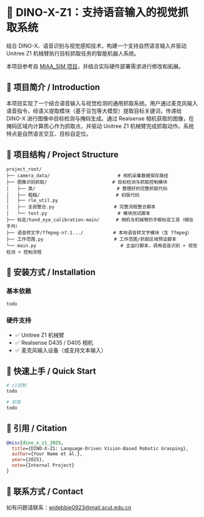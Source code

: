 # 📘 DINO-X-Z1：支持语音输入的视觉抓取系统

结合 DINO-X、语音识别与视觉感知技术，构建一个支持自然语言输入并驱动 Unitree Z1 机械臂执行目标抓取任务的智能机器人系统。

本项目参考自 [MIAA_SIM 项目](https://github.com/Khlann/MIAA_SIM/tree/rekep)，并结合实际硬件部署需求进行修改和拓展。


## 📖 项目简介 / Introduction

本项目实现了一个结合语音输入与视觉检测的通用抓取系统。用户通过麦克风输入语音指令，经语义提取模块（基于豆包等大模型）提取目标关键词，传递给 DINO-X 进行图像中目标检测与掩码生成。通过 Realsense 相机获取的图像，在掩码区域内计算质心作为抓取点，并驱动 Unitree Z1 机械臂完成抓取动作。系统特点是自然语言交互、目标自定位。


## 🧠 项目结构 / Project Structure

```text
project_root/
├── camera_data/                         # 相机采集数据保存路径
├── 图像识别抓取/                        # 目标检测与抓取控制模块
│   ├── 类/                              # 整理好的完整抓取代码
│   ├── 粗糙/                            # 初版代码
│   ├── rle_util.py                      
│   ├── 全部整合.py                      # 完整流程整合脚本
│   └── test.py                          # 模块测试脚本
├── 标定/hand_eye_calibration-main/      # 相机与机械臂的手眼标定工具（眼在手外）
├── 语音转文字/ffmpeg-n7.1.../           # 本地语音转文字模块（含 ffmpeg）
├── 工作范围.py                          # 工作范围/抓取区域预设脚本
└── main.py                               # 主运行脚本，调用语音识别 + 视觉检测 + 控制流程
```


## 🔧 安装方式 / Installation

### 基本依赖
```
todo
```

### 硬件支持
- ✅ Unitree Z1 机械臂
- ✅ Realsense D435 / D405 相机
- ✅ 麦克风输入设备（或支持文本输入）

## 🚀 快速上手 / Quick Start

```bash
# z1控制
todo

# 抓取
todo
```


## 📎 引用 / Citation

```bibtex
@misc{dino_x_z1_2025,
  title={DINO-X-Z1: Language-Driven Vision-Based Robotic Grasping},
  author={Your Name et al.},
  year={2025},
  note={Internal Project}
}
```


## 🙋 联系方式 / Contact

如有问题请联系：widebbie0923@mail.scut.edu.cn
